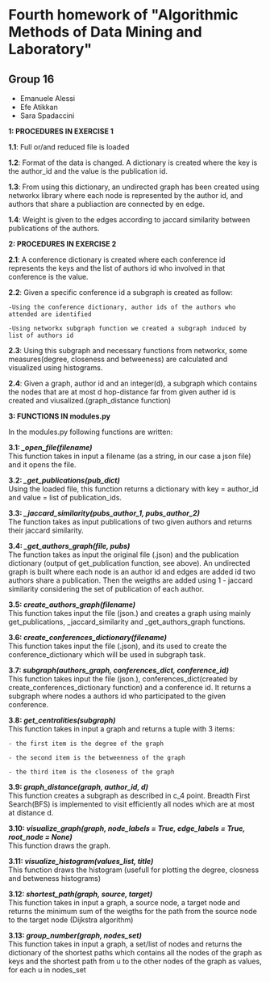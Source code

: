 # Fourth homework of "Algorithmic Methods of Data Mining and Laboratory"

## Group 16
* Emanuele Alessi
* Efe Atikkan
* Sara Spadaccini

<b>1: PROCEDURES IN EXERCISE 1</b>

<b>1.1</b>: Full or/and reduced file is loaded

<b>1.2</b>: Format of the data is changed. A dictionary is created where the key is the author_id and the
value is the publication id.

<b>1.3</b>: From using this dictionary, an undirected graph has been created using networkx library where
each node is represented by the author id, and authors that share a publiaction are connected by
en edge. 

<b>1.4</b>: Weight is given to the edges according to jaccard similarity between publications of
the authors.

<b>2: PROCEDURES IN EXERCISE 2</b>

<b>2.1</b>: A conference dictionary is created where each conference id represents the keys and 
the list of authors id who involved in that conference is the value.

<b>2.2</b>: Given a specific conference id a subgraph is created as follow:

	-Using the conference dictionary, author ids of the authors who attended are identified
	
	-Using networkx subgraph function we created a subgraph induced by list of authors id

<b>2.3</b>: Using this subgraph and necessary functions from networkx, some measures(degree,
closeness and betweeness) are calculated and visualized using histograms.

<b>2.4</b>: Given a graph, author id and an integer(d), a subgraph which contains the nodes that are
at most d hop-distance far from given auther id is created and viusalized.(graph_distance function)


<b>3: FUNCTIONS IN modules.py</b>

In the modules.py following functions are written:

<b>3.1: <i>_open_file(filename)</i></b><br/>
This function takes in input a filename (as a string, in our case a
json file) and it opens the file.

<b>3.2: <i>_get_publications(pub_dict)</i></b><br/>
Using the loaded file, this function returns a dictionary with  key =  author_id and value = list of publication_ids.

<b>3.3: <i>_jaccard_similarity(pubs_author_1, pubs_author_2)</i></b><br/>
The function takes as input publications of two given authors and returns their jaccard similarity.

<b>3.4: <i>_get_authors_graph(file, pubs)</i></b><br/>
The function takes as input the original file (.json) and the publication dictionary (output of get_publication function, see above).
An undirected graph is built where each node is an author id and edges are added id two authors share a publication.
Then the weigths are added using 1 - jaccard similarity considering the set of publication of each author.    

<b>3.5: <i>create_authors_graph(filename)</i></b><br/> 
This function takes input the file (json.) and creates a graph using mainly get_publications, _jaccard_similarity and _get_authors_graph functions.

<b>3.6: <i>create_conferences_dictionary(filename)</i></b><br/>
This function takes input the file (.json), and its used to create the conference_dictionary which will be used in subgraph task.

<b>3.7: <i>subgraph(authors_graph, conferences_dict, conference_id)</i></b><br/> 
This function takes input the file (json.), conferences_dict(created by create_conferences_dictionary function) and 
a conference id. It returns a subgraph where nodes a authors id who participated to the given conference. 

<b>3.8: <i>get_centralities(subgraph)</i></b><br/>
This function takes in input a graph and returns a tuple with
	 3 items:
	 
    - the first item is the degree of the graph
    
    - the second item is the betweenness of the graph
    
    - the third item is the closeness of the graph

<b>3.9: <i>graph_distance(graph, author_id, d)</i></b><br/>
This function creates a subgraph as described in c_4 point. Breadth First Search(BFS) is implemented to visit efficiently  all nodes which are at most at distance d.

<b>3.10: <i>visualize_graph(graph, node_labels = True, edge_labels = True, root_node = None)</i></b><br/>
This function draws the graph.

<b>3.11: <i>visualize_histogram(values_list, title)</i></b><br/>
This function draws the histogram (usefull for plotting the degree, closness and betweness histograms)

<b>3.12: <i>shortest_path(graph, source, target)</i></b><br/>
This function takes in input a graph, a source node, a target node and 
returns the minimum sum of the weigths for the path from the source node to the target node (Dijkstra algorithm)

<b>3.13: <i>group_number(graph, nodes_set)</i></b><br/>
This function takes in input a graph, a set/list of nodes and returns the  dictionary of the shortest paths which contains all 
the nodes of the graph as keys and the shortest path from u to the other nodes of the graph as values, for each u in nodes_set
  
